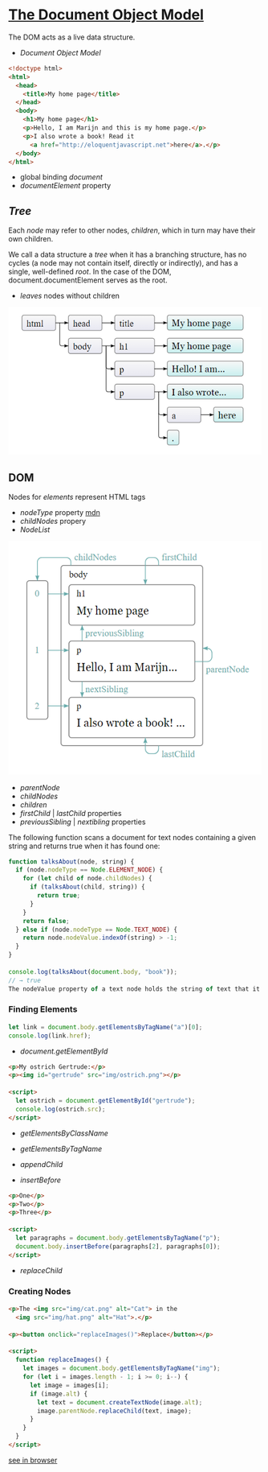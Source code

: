 # [The Document Object Model](https://eloquentjavascript.net/14_dom.html)

The DOM acts as a live data structure.

* *Document Object Model*

```html
<!doctype html>
<html>
  <head>
    <title>My home page</title>
  </head>
  <body>
    <h1>My home page</h1>
    <p>Hello, I am Marijn and this is my home page.</p>
    <p>I also wrote a book! Read it
      <a href="http://eloquentjavascript.net">here</a>.</p>
  </body>
</html>
```

* global binding *document*
* *documentElement* property

## *Tree*

Each *node* may refer to other nodes, *children*, which in turn may have their own children.

We call a data structure a *tree* when it has a branching structure, has no cycles (a node may not contain itself, directly or indirectly), and has a single, well-defined *root*. In the case of the DOM, document.documentElement serves as the root.

* *leaves* nodes without children

![dom tree](./assets/dom_tree.png)

## DOM

Nodes for *elements* represent HTML tags

* *nodeType* property [mdn](https://developer.mozilla.org/en-US/docs/Web/API/Node/nodeType)
* *childNodes* propery
* *NodeList*

![moveing through dom tree](./assets/moving_throuogh_dom.png)

* *parentNode*
* *childNodes*
* *children*
* *firstChild* | *lastChild* properties
* *previousSibling* | *nextibling* properties

The following function scans a document for text nodes containing a given string and returns true when it has found one:

```js
function talksAbout(node, string) {
  if (node.nodeType == Node.ELEMENT_NODE) {
    for (let child of node.childNodes) {
      if (talksAbout(child, string)) {
        return true;
      }
    }
    return false;
  } else if (node.nodeType == Node.TEXT_NODE) {
    return node.nodeValue.indexOf(string) > -1;
  }
}

console.log(talksAbout(document.body, "book"));
// → true
The nodeValue property of a text node holds the string of text that it represents.
```

### Finding Elements

 ```js
let link = document.body.getElementsByTagName("a")[0];
console.log(link.href);
 ```

* *document.getElementById*

```html
<p>My ostrich Gertrude:</p>
<p><img id="gertrude" src="img/ostrich.png"></p>

<script>
  let ostrich = document.getElementById("gertrude");
  console.log(ostrich.src);
</script>
```

* *getElementsByClassName*
* *getElementsByTagName*

* *appendChild*
* *insertBefore*

```html
<p>One</p>
<p>Two</p>
<p>Three</p>

<script>
  let paragraphs = document.body.getElementsByTagName("p");
  document.body.insertBefore(paragraphs[2], paragraphs[0]);
</script>
```

* *replaceChild*

### Creating Nodes

```html
<p>The <img src="img/cat.png" alt="Cat"> in the
  <img src="img/hat.png" alt="Hat">.</p>

<p><button onclick="replaceImages()">Replace</button></p>

<script>
  function replaceImages() {
    let images = document.body.getElementsByTagName("img");
    for (let i = images.length - 1; i >= 0; i--) {
      let image = images[i];
      if (image.alt) {
        let text = document.createTextNode(image.alt);
        image.parentNode.replaceChild(text, image);
      }
    }
  }
</script>
```

[see in browser](./example.php)
